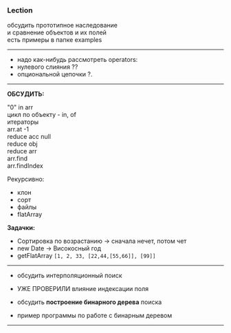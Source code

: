 ### Lection  

обсудить прототипное наследование  
и сравнение объектов и их полей  
есть примеры в папке examples  

---  

- надо как-нибудь рассмотреть operators:  
- нулевого слияния ??  
- опциональной цепочки ?.  

---  

**ОБСУДИТЬ:**  

"0" in arr  
цикл по объекту - in, of  
итераторы  
arr.at -1  
reduce acc null  
reduce obj  
reduce arr  
arr.find  
arr.findIndex  

Рекурсивно:  
- клон  
- сорт    
- файлы  
- flatArray

**Задачки:**  
- Сортировка по возрастанию -> сначала нечет, потом чет  
- new Date -> Високосный год  
- getFlatArray `[1, 2, 33, [22,44,[55,66]], [99]]`  

---  

- обсудить интерполяционный поиск  

- УЖЕ ПРОВЕРИЛИ влияние индексации поля  

- обсудить **построение бинарного дерева** поиска  
- пример программы по работе с бинарным деревом  

---  

